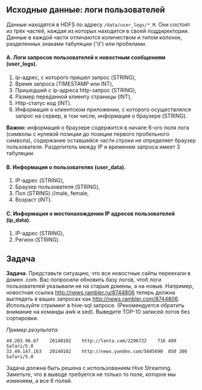 ## Исходные данные: логи пользователей

Данные находятся в HDFS по адресу `/data/user_logs/*_M`. Они состоят из трёх частей, каждая из которых находится в своей поддиректории. Данные в каждой части отличаются количеством и типом колонок, разделенных знаками табуляции ('\t') или пробелами.

#### А. Логи запросов пользователей к новостным сообщениям (user_logs).
1. Ip-адрес, с которого пришел запрос (STRING),
2. Время запроса (TIMESTAMP или INT),
3. Пришедший с ip-адреса http-запрос (STRING),
4. Размер переданной клиенту страницы (INT),
5. Http-статус код (INT).
6. Информация о клиентском приложении, с которого осуществлялся запрос на сервер, в том числе, информация о браузере (STRING).

**Важно:** информация о браузере содержится в начале 6-ого поля лога (символы с нулевой позиции до позиции первого пробельного символа), содержание оставшейся части строки не определяет браузер пользователя. Разделитель между IP и временем запроса имеет 3 табуляции.

#### B. Информация о пользователях (user_data).
1. IP-адрес (STRING),
2. Браузер пользователя (STRING),
3. Пол (STRING) //male, female,
4. Возраст (INT).

#### С. Информация о местонахождении IP адресов пользователей (ip_data).
1. IP-адрес (STRING),
2. Регион (STRING).

## Задача

**Задача**. Представьте ситуацию, что все новостные сайты переехали в домен .com. Вас попросили обновить базу логов, чтоб логи пользователей указывали не на старые домены, а на новые. Например, новостная ссылка http://news.rambler.ru/8744806 теперь должна выглядеть в ваших запросах как http://news.rambler.com/8744806. Используйте стриминг в hive-sql запросе. (Рекомендуется обратить внимание на команды awk и sed). Выведите TOP-10 записей логов без сортировки.

*Пример результата:*
```
49.203.96.67	20140102	http://lenta.com/2296722	716	499	Safari/5.0
33.49.147.163	20140102	http://news.yandex.com/5605690	850	300	Safari/5.0
```
Задача должна быть решена с использованием Hive Streaming. Заметьте, что в выводе требуется не только то поле, которое мы изменяем, а все 6 полей.